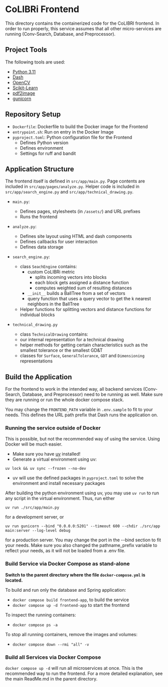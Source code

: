 # CoLIBRi Frontend

This directory contains the containerized code for the CoLIBRI frontend. In order to run properly, this service
assumes that all other micro-services are running (Conv-Search, Database, and Preprocessor).

## Project Tools

The following tools are used:
* [Python 3.11](https://www.python.org/downloads/release/python-3110/)
* [Dash](https://dash.plotly.com/)
* [OpenCV](https://docs.opencv.org/4.x/d6/d00/tutorial_py_root.html)
* [Scikit-Learn](https://scikit-learn.org/stable/)
* [pdf2image](https://pypi.org/project/pdf2image/)
* [gunicorn](https://gunicorn.org/)

## Repository Setup

* `Dockerfile`: Dockerfile to build the Docker image for the Frontend
* `entrypoint.sh`: Run on entry in the Docker Image
* `pyproject.toml`: Python configuration file for the Frontend
  * Defines Python version 
  * Defines environment
  * Settings for ruff and bandit

## Application Structure

The frontend itself is defined in `src/app/main.py`. Page contents are included in `src/app/pages/analyze.py`.
Helper code is included in `src/app/search_engine.py` and `src/app/technical_drawing.py`.

* `main.py`:
  * Defines pages, stylesheets (in `/assets/`) and URL prefixes
  * Runs the frontend

* `analyze.py`:
  * Defines site layout using HTML and dash components
  * Defines callbacks for user interaction
  * Defines data storage

* `search_engine.py`:
  * class `SeachEngine` contains:
    * custom CoLIBRi metric
      * splits incoming vectors into blocks
      * each block gets assigned a distance function
      * computes weighted sum of resulting distances
    * `__init__` builds a BallTree from a set of vectors
    * query function that uses a query vector to get the k nearest neighbors in the BallTree
  * Helper functions for splitting vectors and distance functions for individual blocks

* `technical_drawing.py`
  *  class `TechnicalDrawing` contains:
    * our internal representation for a technical drawing
    * helper methods for getting certain characteristics such as the smallest tolerance or the smallest GD&T
  * classes for `Surface`, `GeneralTolerance`, `GDT` and `Dimensioning` representations

## Build the Application

For the frontend to work in the intended way, all backend services (Conv-Search, Database, and Preprocessor) need to be running as well.
Make sure they are running or run the whole docker compose stack.

You may change the `FRONTEND_PATH` variable in `.env.sample` to fit to your needs. This defines the URL path prefix that Dash runs the application on.

### Running the service outside of Docker
This is possible, but not the recommended way of using the service. Using Docker will be much easier.

* Make sure you have [uv](https://docs.astral.sh/uv/guides/install-python/) installed!
* Generate a virtual environment using uv:
```
uv lock && uv sync --frozen --no-dev
```
* uv will use the defined packages in `pyproject.toml` to solve the environment and install necessary packages

After building the python environment using uv, you may use `uv run` to run any script in the virtual environment. Thus, run either
```
uv run ./src/app/main.py
```
for a development server, or
```
uv run gunicorn --bind "0.0.0.0:5201" --timeout 600 --chdir ./src/app main:server --log-level debug
```
for a production server. You may change the port in the --bind section to fit your needs. Make sure you also changed the pathname_prefix variable to reflect your needs, as it will not be loaded from a .env file.

### Build Service via Docker Compose as stand-alone
**Switch to the parent directory where the file `docker-compose.yml` is located.**

To build and run only the database and Spring application:
* `docker compose build frontend-app`, to build the service
* `docker compose up -d frontend-app` to start the frontend

To inspect the running containers:
* `docker compose ps -a`

To stop all running containers, remove the images and volumes:
* `docker compose down --rmi "all" -v`

### Build all Services via Docker Compose
`docker compose up -d` will run all microservices at once. This is the recommended way to run the frontend.
For a more detailed explanation, see the main ReadMe.md in the parent directory.